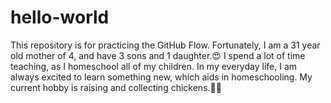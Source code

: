 # hello-world
This repository is for practicing the GitHub Flow.
Fortunately, I am a 31 year old mother of 4, and have 3 sons and 1 daughter.😍
I spend a lot of time teaching, as I homeschool all of my children.
In my everyday life, I am always excited to learn something new, which aids in homeschooling.
My current hobby is raising and collecting chickens.🐣🐔
